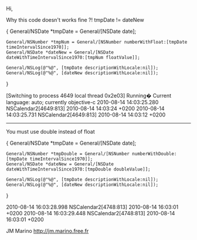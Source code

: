 Hi,

Why this code doesn't works fine ?! tmpDate != dateNew

    

  {
    General/NSDate  *tmpDate = General/[NSDate date];
    
    General/NSNumber *tmpNum = General/[NSNumber numberWithFloat:[tmpDate timeIntervalSince1970]];    
    General/NSDate *dateNew = General/[NSDate dateWithTimeIntervalSince1970:[tmpNum floatValue]];
    
    General/NSLog(@"%@", [tmpDate descriptionWithLocale:nil]);
    General/NSLog(@"%@", [dateNew descriptionWithLocale:nil]);
  }



    

[Switching to process 4649 local thread 0x2e03]
Running�
Current language:  auto; currently objective-c
2010-08-14 14:03:25.280 NSCalendar2[4649:813] 2010-08-14 14:03:24 +0200
2010-08-14 14:03:25.731 NSCalendar2[4649:813] 2010-08-14 14:03:12 +0200



----

You must use double instead of float

    
  {
    General/NSDate  *tmpDate = General/[NSDate date];
    
    General/NSNumber *tmpDouble = General/[NSNumber numberWithDouble:[tmpDate timeIntervalSince1970]];
    General/NSDate *dateNew = General/[NSDate dateWithTimeIntervalSince1970:[tmpDouble doubleValue]];
    
    General/NSLog(@"%@", [tmpDate descriptionWithLocale:nil]);
    General/NSLog(@"%@", [dateNew descriptionWithLocale:nil]);
  }


    
2010-08-14 16:03:28.998 NSCalendar2[4748:813] 2010-08-14 16:03:01 +0200
2010-08-14 16:03:29.448 NSCalendar2[4748:813] 2010-08-14 16:03:01 +0200


JM Marino
http://jm.marino.free.fr